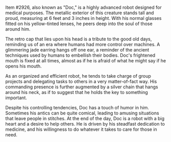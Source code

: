 Item #2926, also known as "Doc," is a highly advanced robot designed for medical purposes. The metallic exterior of this creature stands tall and proud, measuring at 6 feet and 3 inches in height. With his normal glasses fitted on his yellow-tinted lenses, he peers deep into the soul of those around him. 

The retro cap that lies upon his head is a tribute to the good old days, reminding us of an era where humans had more control over machines. A glimmering jade earring hangs off one ear, a reminder of the ancient techniques used by humans to embellish their bodies. Doc's frightened mouth is fixed at all times, almost as if he is afraid of what he might say if he opens his mouth. 

As an organized and efficient robot, he tends to take charge of group projects and delegating tasks to others in a very matter-of-fact way. His commanding presence is further augmented by a silver chain that hangs around his neck, as if to suggest that he holds the key to something important. 

Despite his controlling tendencies, Doc has a touch of humor in him. Sometimes his antics can be quite comical, leading to amusing situations that leave people in stitches. At the end of the day, Doc is a robot with a big heart and a desire to help others. He is driven by his steadfast dedication to medicine, and his willingness to do whatever it takes to care for those in need.